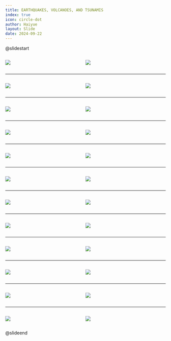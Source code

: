 ```yaml
---
title: EARTHQUAKES, VOLCANOES, AND TSUNAMIS
index: true
icon: circle-dot
author: Haiyue
layout: Slide
date: 2024-09-22
---
```

 
@slidestart

<div style="display:flex">
<div style="flex:1">

![](https://raw.githubusercontent.com/yclord/reading/refs/heads/master/english/Level-T/EARTHQUAKES,%20VOLCANOES,%20AND%20TSUNAMIS/001.webp)
</div>
<div style="flex:1">

![](https://raw.githubusercontent.com/yclord/reading/refs/heads/master/english/Level-T/EARTHQUAKES,%20VOLCANOES,%20AND%20TSUNAMIS/002.webp)
</div>
</div>

---

<div style="display:flex">
<div style="flex:1">

![](https://raw.githubusercontent.com/yclord/reading/refs/heads/master/english/Level-T/EARTHQUAKES,%20VOLCANOES,%20AND%20TSUNAMIS/003.webp)
</div>
<div style="flex:1">

![](https://raw.githubusercontent.com/yclord/reading/refs/heads/master/english/Level-T/EARTHQUAKES,%20VOLCANOES,%20AND%20TSUNAMIS/004.webp)
</div>
</div>

---

<div style="display:flex">
<div style="flex:1">

![](https://raw.githubusercontent.com/yclord/reading/refs/heads/master/english/Level-T/EARTHQUAKES,%20VOLCANOES,%20AND%20TSUNAMIS/005.webp)
</div>
<div style="flex:1">

![](https://raw.githubusercontent.com/yclord/reading/refs/heads/master/english/Level-T/EARTHQUAKES,%20VOLCANOES,%20AND%20TSUNAMIS/006.webp)
</div>
</div>

---

<div style="display:flex">
<div style="flex:1">

![](https://raw.githubusercontent.com/yclord/reading/refs/heads/master/english/Level-T/EARTHQUAKES,%20VOLCANOES,%20AND%20TSUNAMIS/007.webp)
</div>
<div style="flex:1">

![](https://raw.githubusercontent.com/yclord/reading/refs/heads/master/english/Level-T/EARTHQUAKES,%20VOLCANOES,%20AND%20TSUNAMIS/008.webp)
</div>
</div>

---

<div style="display:flex">
<div style="flex:1">

![](https://raw.githubusercontent.com/yclord/reading/refs/heads/master/english/Level-T/EARTHQUAKES,%20VOLCANOES,%20AND%20TSUNAMIS/009.webp)
</div>
<div style="flex:1">

![](https://raw.githubusercontent.com/yclord/reading/refs/heads/master/english/Level-T/EARTHQUAKES,%20VOLCANOES,%20AND%20TSUNAMIS/010.webp)
</div>
</div>

---

<div style="display:flex">
<div style="flex:1">

![](https://raw.githubusercontent.com/yclord/reading/refs/heads/master/english/Level-T/EARTHQUAKES,%20VOLCANOES,%20AND%20TSUNAMIS/011.webp)
</div>
<div style="flex:1">

![](https://raw.githubusercontent.com/yclord/reading/refs/heads/master/english/Level-T/EARTHQUAKES,%20VOLCANOES,%20AND%20TSUNAMIS/012.webp)
</div>
</div>

---

<div style="display:flex">
<div style="flex:1">

![](https://raw.githubusercontent.com/yclord/reading/refs/heads/master/english/Level-T/EARTHQUAKES,%20VOLCANOES,%20AND%20TSUNAMIS/013.webp)
</div>
<div style="flex:1">

![](https://raw.githubusercontent.com/yclord/reading/refs/heads/master/english/Level-T/EARTHQUAKES,%20VOLCANOES,%20AND%20TSUNAMIS/014.webp)
</div>
</div>

---

<div style="display:flex">
<div style="flex:1">

![](https://raw.githubusercontent.com/yclord/reading/refs/heads/master/english/Level-T/EARTHQUAKES,%20VOLCANOES,%20AND%20TSUNAMIS/015.webp)
</div>
<div style="flex:1">

![](https://raw.githubusercontent.com/yclord/reading/refs/heads/master/english/Level-T/EARTHQUAKES,%20VOLCANOES,%20AND%20TSUNAMIS/016.webp)
</div>
</div>

---

<div style="display:flex">
<div style="flex:1">

![](https://raw.githubusercontent.com/yclord/reading/refs/heads/master/english/Level-T/EARTHQUAKES,%20VOLCANOES,%20AND%20TSUNAMIS/017.webp)
</div>
<div style="flex:1">

![](https://raw.githubusercontent.com/yclord/reading/refs/heads/master/english/Level-T/EARTHQUAKES,%20VOLCANOES,%20AND%20TSUNAMIS/018.webp)
</div>
</div>

---

<div style="display:flex">
<div style="flex:1">

![](https://raw.githubusercontent.com/yclord/reading/refs/heads/master/english/Level-T/EARTHQUAKES,%20VOLCANOES,%20AND%20TSUNAMIS/019.webp)
</div>
<div style="flex:1">

![](https://raw.githubusercontent.com/yclord/reading/refs/heads/master/english/Level-T/EARTHQUAKES,%20VOLCANOES,%20AND%20TSUNAMIS/020.webp)
</div>
</div>

---

<div style="display:flex">
<div style="flex:1">

![](https://raw.githubusercontent.com/yclord/reading/refs/heads/master/english/Level-T/EARTHQUAKES,%20VOLCANOES,%20AND%20TSUNAMIS/021.webp)
</div>
<div style="flex:1">

![](https://raw.githubusercontent.com/yclord/reading/refs/heads/master/english/Level-T/EARTHQUAKES,%20VOLCANOES,%20AND%20TSUNAMIS/022.webp)
</div>
</div>

---

<div style="display:flex">
<div style="flex:1">

![](https://raw.githubusercontent.com/yclord/reading/refs/heads/master/english/Level-T/EARTHQUAKES,%20VOLCANOES,%20AND%20TSUNAMIS/023.webp)
</div>
<div style="flex:1">

![](https://raw.githubusercontent.com/yclord/reading/refs/heads/master/english/Level-T/EARTHQUAKES,%20VOLCANOES,%20AND%20TSUNAMIS/024.webp)
</div>
</div>

@slideend